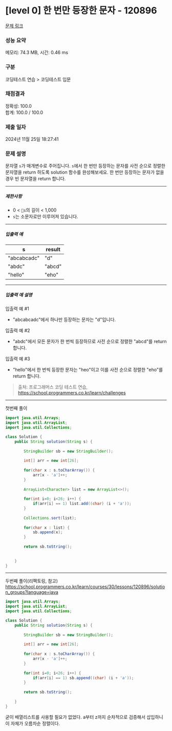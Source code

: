 # [level 0] 한 번만 등장한 문자 - 120896 

[문제 링크](https://school.programmers.co.kr/learn/courses/30/lessons/120896) 

### 성능 요약

메모리: 74.3 MB, 시간: 0.46 ms

### 구분

코딩테스트 연습 > 코딩테스트 입문

### 채점결과

정확성: 100.0<br/>합계: 100.0 / 100.0

### 제출 일자

2024년 11월 25일 18:27:41

### 문제 설명

<p>문자열 <code>s</code>가 매개변수로 주어집니다. <code>s</code>에서 한 번만 등장하는 문자를 사전 순으로 정렬한 문자열을 return 하도록 solution 함수를 완성해보세요. 한 번만 등장하는 문자가 없을 경우 빈 문자열을 return 합니다.</p>

<hr>

<h5>제한사항</h5>

<ul>
<li>0 &lt; <code>s</code>의 길이 &lt; 1,000</li>
<li><code>s</code>는 소문자로만 이루어져 있습니다.</li>
</ul>

<hr>

<h5>입출력 예</h5>
<table class="table">
        <thead><tr>
<th>s</th>
<th>result</th>
</tr>
</thead>
        <tbody><tr>
<td>"abcabcadc"</td>
<td>"d"</td>
</tr>
<tr>
<td>"abdc"</td>
<td>"abcd"</td>
</tr>
<tr>
<td>"hello"</td>
<td>"eho"</td>
</tr>
</tbody>
      </table>
<hr>

<h5>입출력 예 설명</h5>

<p>입출력 예 #1</p>

<ul>
<li>"abcabcadc"에서 하나만 등장하는 문자는 "d"입니다.</li>
</ul>

<p>입출력 예 #2</p>

<ul>
<li>"abdc"에서 모든 문자가 한 번씩 등장하므로 사전 순으로 정렬한 "abcd"를 return 합니다.</li>
</ul>

<p>입출력 예 #3</p>

<ul>
<li>"hello"에서 한 번씩 등장한 문자는 "heo"이고 이를 사전 순으로 정렬한 "eho"를 return 합니다.</li>
</ul>


> 출처: 프로그래머스 코딩 테스트 연습, https://school.programmers.co.kr/learn/challenges
>

---

첫번째 풀이

```java
import java.util.Arrays;
import java.util.ArrayList;
import java.util.Collections;

class Solution {
    public String solution(String s) {
        
        StringBuilder sb = new StringBuilder();
        
        int[] arr = new int[26];
        
        for(char x : s.toCharArray()) {
            arr[x - 'a']++;
        }
        
        ArrayList<Character> list = new ArrayList<>(); 
            
        for(int i=0; i<26; i++) {
            if(arr[i] == 1) list.add((char) (i + 'a'));
        }
        
        Collections.sort(list);
        
        for(char x : list) {
            sb.append(x);
        }
        
        return sb.toString();
        
        
    }
}
```

---

두번째 풀이(리팩토링, 참고)
https://school.programmers.co.kr/learn/courses/30/lessons/120896/solution_groups?language=java
```java
import java.util.Arrays;
import java.util.ArrayList;
import java.util.Collections;

class Solution {
    public String solution(String s) {
        
        StringBuilder sb = new StringBuilder();
        
        int[] arr = new int[26];
        
        for(char x : s.toCharArray()) {
            arr[x - 'a']++;
        }
            
        for(int i=0; i<26; i++) {
            if(arr[i] == 1) sb.append((char) (i + 'a'));
        }
        
        return sb.toString();
        
    }
}
```

굳이 배열리스트를 사용할 필요가 없었다. a부터 z까지 순차적으로 검증해서 삽입하니 이 자체가 오름차순 정렬이다.
